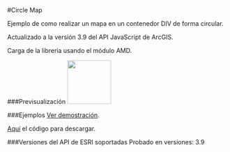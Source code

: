 #Circle Map

Ejemplo de como realizar un mapa en un contenedor DIV de forma circular.

Actualizado a la versión 3.9 del API JavaScript de ArcGIS.

Carga de la librería usando el módulo AMD. 

###Previsualización
<img width="100px" height="100px" src="http://91.121.152.137/images/imagenCircleMap.png" />&nbsp;

###Ejemplos
[Ver demostración](http://91.121.152.137/apps/circlemap/index.html).

[Aquí](https://github.com/saik003/Apps-JavaScript/tree/master/CircleMap) el código para descargar.  

###Versiones del API de ESRI soportadas
Probado en versiones: 3.9

